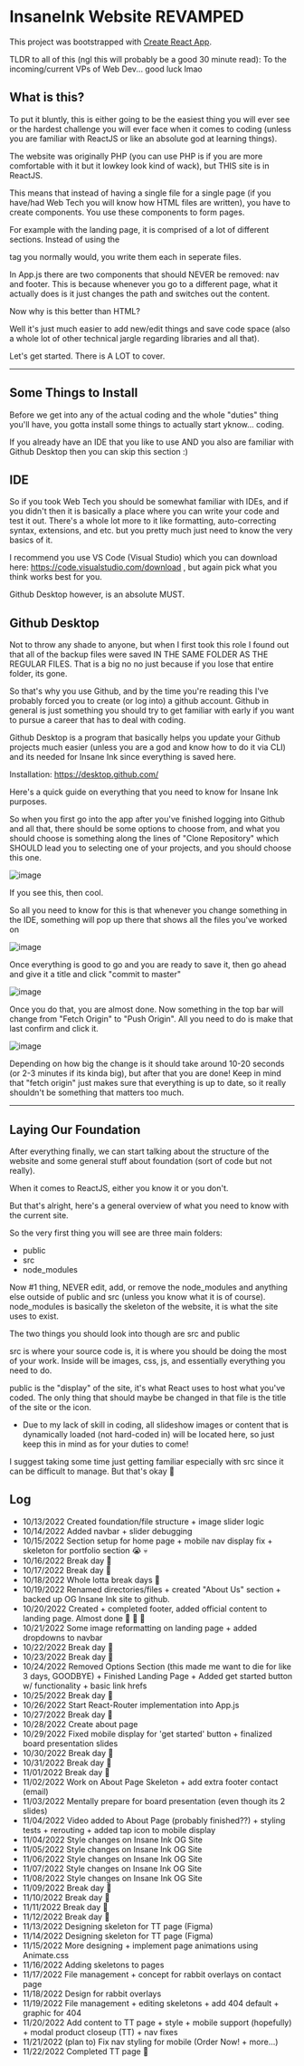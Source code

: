 # InsaneInk Website REVAMPED

This project was bootstrapped with [Create React App](https://github.com/facebook/create-react-app).

TLDR to all of this (ngl this will probably be a good 30 minute read): To the incoming/current VPs of Web Dev... good luck lmao

## What is this?

To put it bluntly, this is either going to be the easiest thing you will ever see or the hardest challenge you will ever face when it comes to coding (unless you are familiar with ReactJS or like an absolute god at learning things).

The website was originally PHP (you can use PHP is if you are more comfortable with it but it lowkey look kind of wack), but THIS site is in ReactJS.

This means that instead of having a single file for a single page (if you have/had Web Tech you will know how HTML files are written), you have to create components.
You use these components to form pages.

For example with the landing page, it is comprised of a lot of different sections. Instead of using the <section> tag you normally would, you write them each in seperate files. 

In App.js there are two components that should NEVER be removed: nav and footer. This is because whenever you go to a different page, what it actually does is it just changes the path and switches out the content. 

Now why is this better than HTML?

Well it's just much easier to add new/edit things and save code space (also a whole lot of other technical jargle regarding libraries and all that).

Let's get started. There is A LOT to cover.

-----------------------------------------------------------------------------------------------------------------------------

## Some Things to Install

Before we get into any of the actual coding and the whole "duties" thing you'll have, you gotta install some things to actually start yknow... coding. 

If you already have an IDE that you like to use AND you also are familiar with Github Desktop then you can skip this section :)

## IDE

So if you took Web Tech you should be somewhat familiar with IDEs, and if you didn't then it is basically a place where you can write your code and test it out. 
There's a whole lot more to it like formatting, auto-correcting syntax, extensions, and etc. but you pretty much just need to know the very basics of it. 

I recommend you use VS Code (Visual Studio) which you can download here: https://code.visualstudio.com/download , but again pick what you think works best for you.

Github Desktop however, is an absolute MUST. 

## Github Desktop

Not to throw any shade to anyone, but when I first took this role I found out that all of the backup files were saved IN THE SAME FOLDER AS THE REGULAR FILES. That is a big no no just because if you lose that entire folder, its gone. 

So that's why you use Github, and by the time you're reading this I've probably forced you to create (or log into) a github account. Github in general is just something you should try to get familiar with early if you want to pursue a career that has to deal with coding. 

Github Desktop is a program that basically helps you update your Github projects much easier (unless you are a god and know how to do it via CLI) and its needed for Insane Ink since everything is saved here.

Installation: https://desktop.github.com/

Here's a quick guide on everything that you need to know for Insane Ink purposes. 

So when you first go into the app after you've finished logging into Github and all that, there should be some options to choose from, and what you should choose is something along the lines of "Clone Repository" which SHOULD lead you to selecting one of your projects, and you should choose this one.

![image](https://user-images.githubusercontent.com/90130887/203904181-f342cf55-3168-44a9-bab0-a119e75bfc40.png)

If you see this, then cool. 

So all you need to know for this is that whenever you change something in the IDE, something will pop up there that shows all the files you've worked on

![image](https://user-images.githubusercontent.com/90130887/203904339-4c9a8332-3d2b-4294-b205-cca01731ca8d.png)

Once everything is good to go and you are ready to save it, then go ahead and give it a title and click "commit to master"  

![image](https://user-images.githubusercontent.com/90130887/203904454-e1630ae5-49b3-4f98-8b91-cfd1a3607185.png)

Once you do that, you are almost done. Now something in the top bar will change from "Fetch Origin" to "Push Origin". All you need to do is make that last confirm and click it. 

![image](https://user-images.githubusercontent.com/90130887/203904594-cd75bbba-98ce-49d4-ada1-b86a4bce2267.png)

Depending on how big the change is it should take around 10-20 seconds (or 2-3 minutes if its kinda big), but after that you are done!
Keep in mind that "fetch origin" just makes sure that everything is up to date, so it really shouldn't be something that matters too much.

-----------------------------------------------------------------------------------------------------------------------------

## Laying Our Foundation
  
After everything finally, we can start talking about the structure of the website and some general stuff about foundation (sort of code but not really).

When it comes to ReactJS, either you know it or you don't.

But that's alright, here's a general overview of what you need to know with the current site.

So the very first thing you will see are three main folders:
- public
- src
- node_modules

Now #1 thing, NEVER edit, add, or remove the node_modules and anything else outside of public and src (unless you know what it is of course).
node_modules is basically the skeleton of the website, it is what the site uses to exist.

The two things you should look into though are src and public

src is where your source code is, it is where you should be doing the most of your work. Inside will be images, css, js, and essentially everything you need to do.

public is the "display" of the site, it's what React uses to host what you've coded. The only thing that should maybe be changed in that file is the title of the site or the icon.
- Due to my lack of skill in coding, all slideshow images or content that is dynamically loaded (not hard-coded in) will be located here, so just keep this in mind as for your duties to come!

I suggest taking some time just getting familiar especially with src since it can be difficult to manage. But that's okay :tada:

## Log
- 10/13/2022 Created foundation/file structure + image slider logic
- 10/14/2022 Added navbar + slider debugging
- 10/15/2022 Section setup for home page + mobile nav display fix + skeleton for portfolio section :sob: :skull:
- 10/16/2022 Break day :bust_in_silhouette:
- 10/17/2022 Break day :bust_in_silhouette:
- 10/18/2022 Whole lotta break days :bust_in_silhouette:
- 10/19/2022 Renamed directories/files + created "About Us" section + backed up OG Insane Ink site to github.
- 10/20/2022 Created + completed footer, added official content to landing page. Almost done :tada: :tada: :tada:
- 10/21/2022 Some image reformatting on landing page + added dropdowns to navbar
- 10/22/2022 Break day :bust_in_silhouette:
- 10/23/2022 Break day :bust_in_silhouette:
- 10/24/2022 Removed Options Section (this made me want to die for like 3 days, GOODBYE) + Finished Landing Page + Added get started button w/ functionality + basic link hrefs
- 10/25/2022 Break day :bust_in_silhouette:
- 10/26/2022 Start React-Router implementation into App.js
- 10/27/2022 Break day :bust_in_silhouette:
- 10/28/2022 Create about page
- 10/29/2022 Fixed mobile display for 'get started' button + finalized board presentation slides
- 10/30/2022 Break day :bust_in_silhouette:
- 10/31/2022 Break day :bust_in_silhouette:
- 11/01/2022 Break day :bust_in_silhouette:
- 11/02/2022 Work on About Page Skeleton + add extra footer contact (email)
- 11/03/2022 Mentally prepare for board presentation (even though its 2 slides)
- 11/04/2022 Video added to About Page (probably finished??) + styling tests + rerouting + added tap icon to mobile display
- 11/04/2022 Style changes on Insane Ink OG Site
- 11/05/2022 Style changes on Insane Ink OG Site
- 11/06/2022 Style changes on Insane Ink OG Site
- 11/07/2022 Style changes on Insane Ink OG Site
- 11/08/2022 Style changes on Insane Ink OG Site
- 11/09/2022 Break day :bust_in_silhouette:
- 11/10/2022 Break day :bust_in_silhouette:
- 11/11/2022 Break day :bust_in_silhouette:
- 11/12/2022 Break day :bust_in_silhouette:
- 11/13/2022 Designing skeleton for TT page (Figma)
- 11/14/2022 Designing skeleton for TT page (Figma)
- 11/15/2022 More designing + implement page animations using Animate.css
- 11/16/2022 Adding skeletons to pages
- 11/17/2022 File management + concept for rabbit overlays on contact page
- 11/18/2022 Design for rabbit overlays
- 11/19/2022 File management + editing skeletons + add 404 default + graphic for 404
- 11/20/2022 Add content to TT page + style + mobile support (hopefully) + modal product closeup (TT) + nav fixes
- 11/21/2022 (plan to) Fix nav styling for mobile (Order Now! + more...)
- 11/22/2022 Completed TT page :tada:
